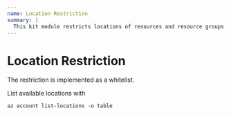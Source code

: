 ```yaml
---
name: Location Restriction
summary: |
  This kit module restricts locations of resources and resource groups that can be created within a management group.
---
```


# Location Restriction

The restriction is implemented as a whitelist.

List available locations with

```
az account list-locations -o table
```
